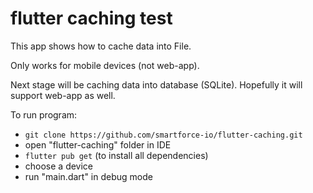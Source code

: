 # flutter caching test

This app shows how to cache data into File. 

Only works for mobile devices (not web-app).

Next stage will be caching data into database (SQLite). Hopefully it will support web-app as well.

To run program:
- ```git clone https://github.com/smartforce-io/flutter-caching.git```
- open "flutter-caching" folder in IDE
- ```flutter pub get``` (to install all dependencies)
- choose a device
- run "main.dart" in debug mode